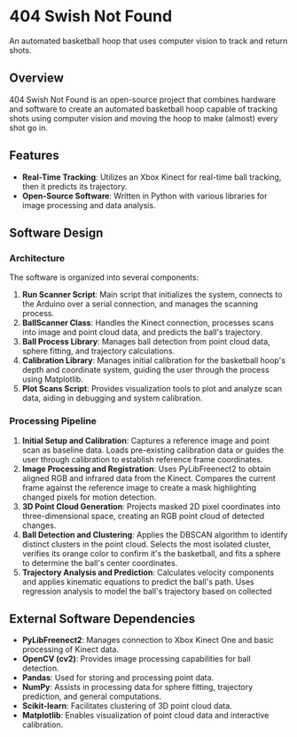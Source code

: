 # 404 Swish Not Found

An automated basketball hoop that uses computer vision to track and return shots.

## Overview

404 Swish Not Found is an open-source project that combines hardware and software to create an automated basketball hoop capable of tracking shots using computer vision and moving the hoop to make (almost) every
shot go in.

## Features

- **Real-Time Tracking**: Utilizes an Xbox Kinect for real-time ball tracking, then it predicts its trajectory.
- **Open-Source Software**: Written in Python with various libraries for image processing and data analysis.

## Software Design

### Architecture

The software is organized into several components:

1. **Run Scanner Script**: Main script that initializes the system, connects to the Arduino over a serial connection, and manages the scanning process.
2. **BallScanner Class**: Handles the Kinect connection, processes scans into image and point cloud data, and predicts the ball's trajectory.
3. **Ball Process Library**: Manages ball detection from point cloud data, sphere fitting, and trajectory calculations.
4. **Calibration Library**: Manages initial calibration for the basketball hoop's depth and coordinate system, guiding the user through the process using Matplotlib.
5. **Plot Scans Script**: Provides visualization tools to plot and analyze scan data, aiding in debugging and system calibration.

### Processing Pipeline

1. **Initial Setup and Calibration**: Captures a reference image and point scan as baseline data. Loads pre-existing calibration data or guides the user through calibration to establish reference frame coordinates.
2. **Image Processing and Registration**: Uses PyLibFreenect2 to obtain aligned RGB and infrared data from the Kinect. Compares the current frame against the reference image to create a mask highlighting changed pixels for motion detection.
3. **3D Point Cloud Generation**: Projects masked 2D pixel coordinates into three-dimensional space, creating an RGB point cloud of detected changes.
4. **Ball Detection and Clustering**: Applies the DBSCAN algorithm to identify distinct clusters in the point cloud. Selects the most isolated cluster, verifies its orange color to confirm it's the basketball, and fits a sphere to determine the ball's center coordinates.
5. **Trajectory Analysis and Prediction**: Calculates velocity components and applies kinematic equations to predict the ball's path. Uses regression analysis to model the ball's trajectory based on collected

## External Software Dependencies

- **PyLibFreenect2**: Manages connection to Xbox Kinect One and basic processing of Kinect data.
- **OpenCV (cv2)**: Provides image processing capabilities for ball detection.
- **Pandas**: Used for storing and processing point data.
- **NumPy**: Assists in processing data for sphere fitting, trajectory prediction, and general computations.
- **Scikit-learn**: Facilitates clustering of 3D point cloud data.
- **Matplotlib**: Enables visualization of point cloud data and interactive calibration.